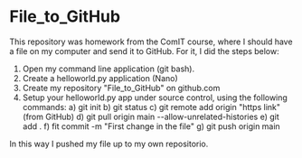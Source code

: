 # File_to_GitHub

This repository was homework from the ComIT course, where I should have a file on my computer and send it to GitHub. For it, I did the steps below:

1. Open my command line application (git bash).
2. Create a helloworld.py application (Nano)
3. Create my repository "File_to_GitHub" on github.com
4. Setup your helloworld.py app under source control, using the following commands: 
a) git init 
b) git status 
c) git remote add origin "https link" (from GitHub) 
d) git pull origin main --allow-unrelated-histories 
e) git add . 
f) fit commit -m "First change in the file" 
g) git push origin main

In this way I pushed my file up to my own repositorio.
